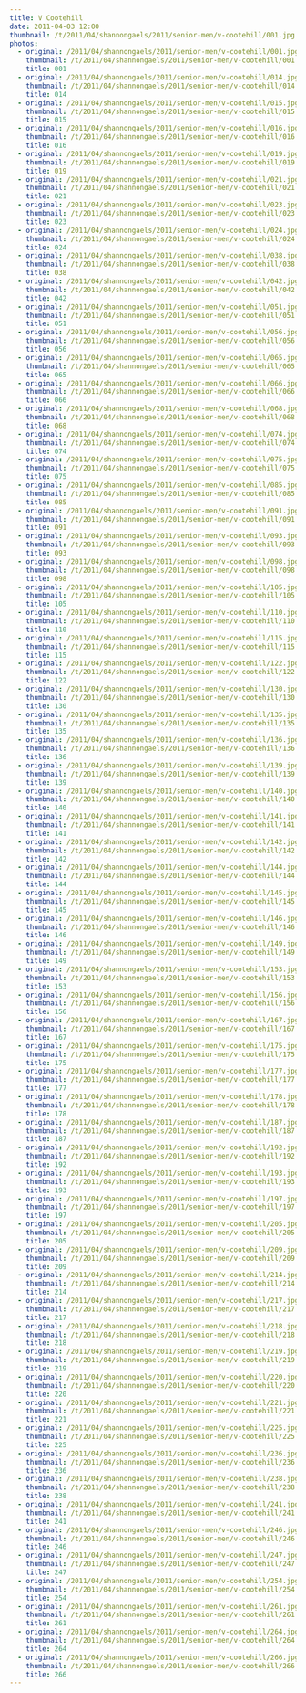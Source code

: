 ```yaml
---
title: V Cootehill
date: 2011-04-03 12:00
thumbnail: /t/2011/04/shannongaels/2011/senior-men/v-cootehill/001.jpg
photos:
  - original: /2011/04/shannongaels/2011/senior-men/v-cootehill/001.jpg
    thumbnail: /t/2011/04/shannongaels/2011/senior-men/v-cootehill/001.jpg
    title: 001
  - original: /2011/04/shannongaels/2011/senior-men/v-cootehill/014.jpg
    thumbnail: /t/2011/04/shannongaels/2011/senior-men/v-cootehill/014.jpg
    title: 014
  - original: /2011/04/shannongaels/2011/senior-men/v-cootehill/015.jpg
    thumbnail: /t/2011/04/shannongaels/2011/senior-men/v-cootehill/015.jpg
    title: 015
  - original: /2011/04/shannongaels/2011/senior-men/v-cootehill/016.jpg
    thumbnail: /t/2011/04/shannongaels/2011/senior-men/v-cootehill/016.jpg
    title: 016
  - original: /2011/04/shannongaels/2011/senior-men/v-cootehill/019.jpg
    thumbnail: /t/2011/04/shannongaels/2011/senior-men/v-cootehill/019.jpg
    title: 019
  - original: /2011/04/shannongaels/2011/senior-men/v-cootehill/021.jpg
    thumbnail: /t/2011/04/shannongaels/2011/senior-men/v-cootehill/021.jpg
    title: 021
  - original: /2011/04/shannongaels/2011/senior-men/v-cootehill/023.jpg
    thumbnail: /t/2011/04/shannongaels/2011/senior-men/v-cootehill/023.jpg
    title: 023
  - original: /2011/04/shannongaels/2011/senior-men/v-cootehill/024.jpg
    thumbnail: /t/2011/04/shannongaels/2011/senior-men/v-cootehill/024.jpg
    title: 024
  - original: /2011/04/shannongaels/2011/senior-men/v-cootehill/038.jpg
    thumbnail: /t/2011/04/shannongaels/2011/senior-men/v-cootehill/038.jpg
    title: 038
  - original: /2011/04/shannongaels/2011/senior-men/v-cootehill/042.jpg
    thumbnail: /t/2011/04/shannongaels/2011/senior-men/v-cootehill/042.jpg
    title: 042
  - original: /2011/04/shannongaels/2011/senior-men/v-cootehill/051.jpg
    thumbnail: /t/2011/04/shannongaels/2011/senior-men/v-cootehill/051.jpg
    title: 051
  - original: /2011/04/shannongaels/2011/senior-men/v-cootehill/056.jpg
    thumbnail: /t/2011/04/shannongaels/2011/senior-men/v-cootehill/056.jpg
    title: 056
  - original: /2011/04/shannongaels/2011/senior-men/v-cootehill/065.jpg
    thumbnail: /t/2011/04/shannongaels/2011/senior-men/v-cootehill/065.jpg
    title: 065
  - original: /2011/04/shannongaels/2011/senior-men/v-cootehill/066.jpg
    thumbnail: /t/2011/04/shannongaels/2011/senior-men/v-cootehill/066.jpg
    title: 066
  - original: /2011/04/shannongaels/2011/senior-men/v-cootehill/068.jpg
    thumbnail: /t/2011/04/shannongaels/2011/senior-men/v-cootehill/068.jpg
    title: 068
  - original: /2011/04/shannongaels/2011/senior-men/v-cootehill/074.jpg
    thumbnail: /t/2011/04/shannongaels/2011/senior-men/v-cootehill/074.jpg
    title: 074
  - original: /2011/04/shannongaels/2011/senior-men/v-cootehill/075.jpg
    thumbnail: /t/2011/04/shannongaels/2011/senior-men/v-cootehill/075.jpg
    title: 075
  - original: /2011/04/shannongaels/2011/senior-men/v-cootehill/085.jpg
    thumbnail: /t/2011/04/shannongaels/2011/senior-men/v-cootehill/085.jpg
    title: 085
  - original: /2011/04/shannongaels/2011/senior-men/v-cootehill/091.jpg
    thumbnail: /t/2011/04/shannongaels/2011/senior-men/v-cootehill/091.jpg
    title: 091
  - original: /2011/04/shannongaels/2011/senior-men/v-cootehill/093.jpg
    thumbnail: /t/2011/04/shannongaels/2011/senior-men/v-cootehill/093.jpg
    title: 093
  - original: /2011/04/shannongaels/2011/senior-men/v-cootehill/098.jpg
    thumbnail: /t/2011/04/shannongaels/2011/senior-men/v-cootehill/098.jpg
    title: 098
  - original: /2011/04/shannongaels/2011/senior-men/v-cootehill/105.jpg
    thumbnail: /t/2011/04/shannongaels/2011/senior-men/v-cootehill/105.jpg
    title: 105
  - original: /2011/04/shannongaels/2011/senior-men/v-cootehill/110.jpg
    thumbnail: /t/2011/04/shannongaels/2011/senior-men/v-cootehill/110.jpg
    title: 110
  - original: /2011/04/shannongaels/2011/senior-men/v-cootehill/115.jpg
    thumbnail: /t/2011/04/shannongaels/2011/senior-men/v-cootehill/115.jpg
    title: 115
  - original: /2011/04/shannongaels/2011/senior-men/v-cootehill/122.jpg
    thumbnail: /t/2011/04/shannongaels/2011/senior-men/v-cootehill/122.jpg
    title: 122
  - original: /2011/04/shannongaels/2011/senior-men/v-cootehill/130.jpg
    thumbnail: /t/2011/04/shannongaels/2011/senior-men/v-cootehill/130.jpg
    title: 130
  - original: /2011/04/shannongaels/2011/senior-men/v-cootehill/135.jpg
    thumbnail: /t/2011/04/shannongaels/2011/senior-men/v-cootehill/135.jpg
    title: 135
  - original: /2011/04/shannongaels/2011/senior-men/v-cootehill/136.jpg
    thumbnail: /t/2011/04/shannongaels/2011/senior-men/v-cootehill/136.jpg
    title: 136
  - original: /2011/04/shannongaels/2011/senior-men/v-cootehill/139.jpg
    thumbnail: /t/2011/04/shannongaels/2011/senior-men/v-cootehill/139.jpg
    title: 139
  - original: /2011/04/shannongaels/2011/senior-men/v-cootehill/140.jpg
    thumbnail: /t/2011/04/shannongaels/2011/senior-men/v-cootehill/140.jpg
    title: 140
  - original: /2011/04/shannongaels/2011/senior-men/v-cootehill/141.jpg
    thumbnail: /t/2011/04/shannongaels/2011/senior-men/v-cootehill/141.jpg
    title: 141
  - original: /2011/04/shannongaels/2011/senior-men/v-cootehill/142.jpg
    thumbnail: /t/2011/04/shannongaels/2011/senior-men/v-cootehill/142.jpg
    title: 142
  - original: /2011/04/shannongaels/2011/senior-men/v-cootehill/144.jpg
    thumbnail: /t/2011/04/shannongaels/2011/senior-men/v-cootehill/144.jpg
    title: 144
  - original: /2011/04/shannongaels/2011/senior-men/v-cootehill/145.jpg
    thumbnail: /t/2011/04/shannongaels/2011/senior-men/v-cootehill/145.jpg
    title: 145
  - original: /2011/04/shannongaels/2011/senior-men/v-cootehill/146.jpg
    thumbnail: /t/2011/04/shannongaels/2011/senior-men/v-cootehill/146.jpg
    title: 146
  - original: /2011/04/shannongaels/2011/senior-men/v-cootehill/149.jpg
    thumbnail: /t/2011/04/shannongaels/2011/senior-men/v-cootehill/149.jpg
    title: 149
  - original: /2011/04/shannongaels/2011/senior-men/v-cootehill/153.jpg
    thumbnail: /t/2011/04/shannongaels/2011/senior-men/v-cootehill/153.jpg
    title: 153
  - original: /2011/04/shannongaels/2011/senior-men/v-cootehill/156.jpg
    thumbnail: /t/2011/04/shannongaels/2011/senior-men/v-cootehill/156.jpg
    title: 156
  - original: /2011/04/shannongaels/2011/senior-men/v-cootehill/167.jpg
    thumbnail: /t/2011/04/shannongaels/2011/senior-men/v-cootehill/167.jpg
    title: 167
  - original: /2011/04/shannongaels/2011/senior-men/v-cootehill/175.jpg
    thumbnail: /t/2011/04/shannongaels/2011/senior-men/v-cootehill/175.jpg
    title: 175
  - original: /2011/04/shannongaels/2011/senior-men/v-cootehill/177.jpg
    thumbnail: /t/2011/04/shannongaels/2011/senior-men/v-cootehill/177.jpg
    title: 177
  - original: /2011/04/shannongaels/2011/senior-men/v-cootehill/178.jpg
    thumbnail: /t/2011/04/shannongaels/2011/senior-men/v-cootehill/178.jpg
    title: 178
  - original: /2011/04/shannongaels/2011/senior-men/v-cootehill/187.jpg
    thumbnail: /t/2011/04/shannongaels/2011/senior-men/v-cootehill/187.jpg
    title: 187
  - original: /2011/04/shannongaels/2011/senior-men/v-cootehill/192.jpg
    thumbnail: /t/2011/04/shannongaels/2011/senior-men/v-cootehill/192.jpg
    title: 192
  - original: /2011/04/shannongaels/2011/senior-men/v-cootehill/193.jpg
    thumbnail: /t/2011/04/shannongaels/2011/senior-men/v-cootehill/193.jpg
    title: 193
  - original: /2011/04/shannongaels/2011/senior-men/v-cootehill/197.jpg
    thumbnail: /t/2011/04/shannongaels/2011/senior-men/v-cootehill/197.jpg
    title: 197
  - original: /2011/04/shannongaels/2011/senior-men/v-cootehill/205.jpg
    thumbnail: /t/2011/04/shannongaels/2011/senior-men/v-cootehill/205.jpg
    title: 205
  - original: /2011/04/shannongaels/2011/senior-men/v-cootehill/209.jpg
    thumbnail: /t/2011/04/shannongaels/2011/senior-men/v-cootehill/209.jpg
    title: 209
  - original: /2011/04/shannongaels/2011/senior-men/v-cootehill/214.jpg
    thumbnail: /t/2011/04/shannongaels/2011/senior-men/v-cootehill/214.jpg
    title: 214
  - original: /2011/04/shannongaels/2011/senior-men/v-cootehill/217.jpg
    thumbnail: /t/2011/04/shannongaels/2011/senior-men/v-cootehill/217.jpg
    title: 217
  - original: /2011/04/shannongaels/2011/senior-men/v-cootehill/218.jpg
    thumbnail: /t/2011/04/shannongaels/2011/senior-men/v-cootehill/218.jpg
    title: 218
  - original: /2011/04/shannongaels/2011/senior-men/v-cootehill/219.jpg
    thumbnail: /t/2011/04/shannongaels/2011/senior-men/v-cootehill/219.jpg
    title: 219
  - original: /2011/04/shannongaels/2011/senior-men/v-cootehill/220.jpg
    thumbnail: /t/2011/04/shannongaels/2011/senior-men/v-cootehill/220.jpg
    title: 220
  - original: /2011/04/shannongaels/2011/senior-men/v-cootehill/221.jpg
    thumbnail: /t/2011/04/shannongaels/2011/senior-men/v-cootehill/221.jpg
    title: 221
  - original: /2011/04/shannongaels/2011/senior-men/v-cootehill/225.jpg
    thumbnail: /t/2011/04/shannongaels/2011/senior-men/v-cootehill/225.jpg
    title: 225
  - original: /2011/04/shannongaels/2011/senior-men/v-cootehill/236.jpg
    thumbnail: /t/2011/04/shannongaels/2011/senior-men/v-cootehill/236.jpg
    title: 236
  - original: /2011/04/shannongaels/2011/senior-men/v-cootehill/238.jpg
    thumbnail: /t/2011/04/shannongaels/2011/senior-men/v-cootehill/238.jpg
    title: 238
  - original: /2011/04/shannongaels/2011/senior-men/v-cootehill/241.jpg
    thumbnail: /t/2011/04/shannongaels/2011/senior-men/v-cootehill/241.jpg
    title: 241
  - original: /2011/04/shannongaels/2011/senior-men/v-cootehill/246.jpg
    thumbnail: /t/2011/04/shannongaels/2011/senior-men/v-cootehill/246.jpg
    title: 246
  - original: /2011/04/shannongaels/2011/senior-men/v-cootehill/247.jpg
    thumbnail: /t/2011/04/shannongaels/2011/senior-men/v-cootehill/247.jpg
    title: 247
  - original: /2011/04/shannongaels/2011/senior-men/v-cootehill/254.jpg
    thumbnail: /t/2011/04/shannongaels/2011/senior-men/v-cootehill/254.jpg
    title: 254
  - original: /2011/04/shannongaels/2011/senior-men/v-cootehill/261.jpg
    thumbnail: /t/2011/04/shannongaels/2011/senior-men/v-cootehill/261.jpg
    title: 261
  - original: /2011/04/shannongaels/2011/senior-men/v-cootehill/264.jpg
    thumbnail: /t/2011/04/shannongaels/2011/senior-men/v-cootehill/264.jpg
    title: 264
  - original: /2011/04/shannongaels/2011/senior-men/v-cootehill/266.jpg
    thumbnail: /t/2011/04/shannongaels/2011/senior-men/v-cootehill/266.jpg
    title: 266
---
```

